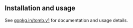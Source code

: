 ## Installation and usage

See [gopkg.in/tomb.v1](https://gopkg.in/tomb.v1) for documentation and usage details.
